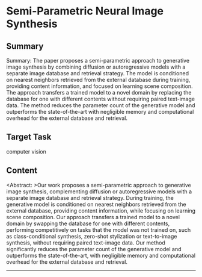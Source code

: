 # Semi-Parametric Neural Image Synthesis

## Summary

Summary: The paper proposes a semi-parametric approach to generative image synthesis by combining diffusion or autoregressive models with a separate image database and retrieval strategy. The model is conditioned on nearest neighbors retrieved from the external database during training, providing content information, and focused on learning scene composition. The approach transfers a trained model to a novel domain by replacing the database for one with different contents without requiring paired text-image data. The method reduces the parameter count of the generative model and outperforms the state-of-the-art with negligible memory and computational overhead for the external database and retrieval.


## Target Task

computer vision

## Content

<Abstract: >Our work proposes a semi-parametric approach to generative image synthesis, complementing diffusion or autoregressive models with a separate image database and retrieval strategy. During training, the generative model is conditioned on nearest neighbors retrieved from the external database, providing content information, while focusing on learning scene composition. Our approach transfers a trained model to a novel domain by swapping the database for one with different contents, performing competitively on tasks that the model was not trained on, such as class-conditional synthesis, zero-shot stylization or text-to-image synthesis, without requiring paired text-image data. Our method significantly reduces the parameter count of the generative model and outperforms the state-of-the-art, with negligible memory and computational overhead for the external database and retrieval.



---

